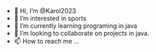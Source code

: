 - 👋 Hi, I’m @Karol2023
- 👀 I’m interested in sports
- 🌱 I’m currently learning programing in java
- 💞️ I’m looking to collaborate on projects in java.
- 📫 How to reach me ...

<!---
Karol2023/Karol2023 is a ✨ special ✨ repository because its `README.md` (this file) appears on your GitHub profile.
You can click the Preview link to take a look at your changes.
--->
